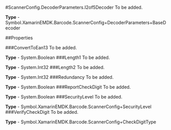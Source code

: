 #ScannerConfig.DecoderParameters.I2of5Decoder
To be added.

**Type** - Symbol.XamarinEMDK.Barcode.ScannerConfig+DecoderParameters+BaseDecoder

##Properties

###ConvertToEan13
To be added.

**Type** - System.Boolean
###Length1
To be added.

**Type** - System.Int32
###Length2
To be added.

**Type** - System.Int32
###Redundancy
To be added.

**Type** - System.Boolean
###ReportCheckDigit
To be added.

**Type** - System.Boolean
###SecurityLevel
To be added.

**Type** - Symbol.XamarinEMDK.Barcode.ScannerConfig+SecurityLevel
###VerifyCheckDigit
To be added.

**Type** - Symbol.XamarinEMDK.Barcode.ScannerConfig+CheckDigitType


